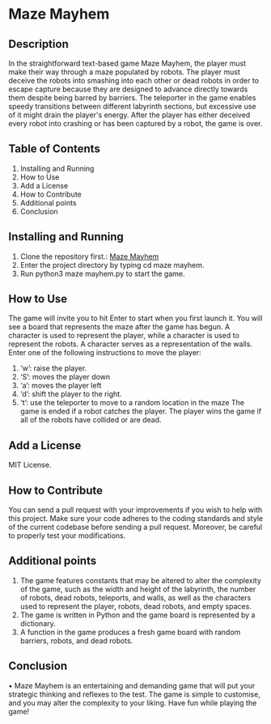 # Maze Mayhem
## Description
In the straightforward text-based game Maze Mayhem, the player must make their way through a maze populated by robots. The player must deceive the robots into smashing into each other or dead robots in order to escape capture because they are designed to advance directly towards them despite being barred by barriers. The teleporter in the game enables speedy transitions between different labyrinth sections, but excessive use of it might drain the player's energy. After the player has either deceived every robot into crashing or has been captured by a robot, the game is over.

## Table of Contents
1.	Installing and Running
2.	How to Use
3.	Add a License
4.	How to Contribute
5.	Additional points
6.	Conclusion

## Installing and Running
1.	Clone the repository first.: [Maze Mayhem]( https://github.com/xzebcex/Maze-Mayhem.git)
2.	Enter the project directory by typing cd maze mayhem.
3.	Run python3 maze mayhem.py to start the game.

## How to Use
The game will invite you to hit Enter to start when you first launch it. You will see a board that represents the maze after the game has begun. A character is used to represent the player, while a character is used to represent the robots. A character serves as a representation of the walls. Enter one of the following instructions to move the player:
1.	‘w’: raise the player.
2.	‘S’: moves the player down 
3.	‘a’: moves the player left
4.	‘d’: shift the player to the right.
5.	‘t’: use the teleporter to move to a random location in the maze
The game is ended if a robot catches the player. The player wins the game if all of the robots have collided or are dead.

## Add a License
MIT License.

## How to Contribute
You can send a pull request with your improvements if you wish to help with this project. Make sure your code adheres to the coding standards and style of the current codebase before sending a pull request. Moreover, be careful to properly test your modifications.

## Additional points
1.	The game features constants that may be altered to alter the complexity of the game, such as the width and height of the labyrinth, the number of robots, dead robots, teleports, and walls, as well as the characters used to represent the player, robots, dead robots, and empty spaces.
2.	The game is written in Python and the game board is represented by a dictionary.
3.	A function in the game produces a fresh game board with random barriers, robots, and dead robots.

## Conclusion
•	Maze Mayhem is an entertaining and demanding game that will put your strategic thinking and reflexes to the test. The game is simple to customise, and you may alter the complexity to your liking. Have fun while playing the game!
